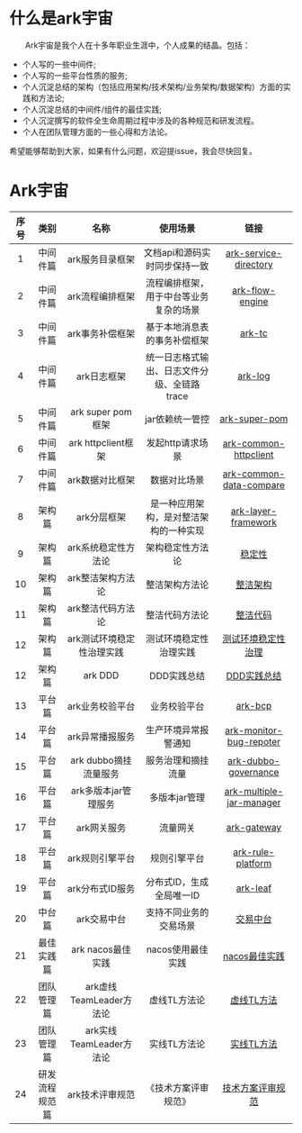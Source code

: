 # 什么是ark宇宙
&emsp;&emsp;Ark宇宙是我个人在十多年职业生涯中，个人成果的结晶。包括：
- 个人写的一些中间件;
- 个人写的一些平台性质的服务;
- 个人沉淀总结的架构（包括应用架构/技术架构/业务架构/数据架构）方面的实践和方法论;
- 个人沉淀总结的中间件/组件的最佳实践;
- 个人沉淀撰写的软件全生命周期过程中涉及的各种规范和研发流程。
- 个人在团队管理方面的一些心得和方法论。

希望能够帮助到大家，如果有什么问题，欢迎提issue，我会尽快回复。
   
# Ark宇宙

| 序号 | 类别 | 名称 | 使用场景 | 链接 |
| :----: |:----: | :----: | :----: | :----: |
| 1 | 中间件篇 | ark服务目录框架 | 文档api和源码实时同步保持一致  | [ark-service-directory](https://github.com/javaboy863/ark-service-directory) |
| 2 | 中间件篇 | ark流程编排框架 | 流程编排框架，用于中台等业务复杂的场景 | [ark-flow-engine](https://github.com/javaboy863/ark-flow-engine) |
| 3 | 中间件篇 | ark事务补偿框架 | 基于本地消息表的事务补偿框架 | [ark-tc](https://github.com/javaboy863/ark-tc) |
| 4 | 中间件篇 | ark日志框架 |  统一日志格式输出、日志文件分级、全链路trace| [ark-log](https://github.com/javaboy863/ark-log) |
| 5 | 中间件篇 | ark super pom框架 |  jar依赖统一管控 | [ark-super-pom](https://github.com/javaboy863/ark-super-pom) |
| 6 | 中间件篇 | ark httpclient框架 |  发起http请求场景 | [ark-common-httpclient](https://github.com/javaboy863/ark-common-httpclient) |
| 7 | 中间件篇 | ark数据对比框架 | 数据对比场景 | [ark-common-data-compare](https://github.com/javaboy863/ark-common-data-compare) |
| 8 | 架构篇 | ark分层框架 | 是一种应用架构，是对整洁架构的一种实现 | [ark-layer-framework](https://github.com/javaboy863/ark-layer-framework) |
| 9 | 架构篇 | ark系统稳定性方法论 | 架构稳定性方法论 | [稳定性](https://github.com/javaboy863/ark-arch/tree/main/arch-stability) |
| 10 | 架构篇 | ark整洁架构方法论 | 整洁架构方法论 | [整洁架构](https://github.com/javaboy863/ark-arch/tree/main/arch-clean-architecture) |
| 11 | 架构篇 | ark整洁代码方法论 | 整洁代码方法论 | [整洁代码](https://github.com/javaboy863/ark-arch/tree/main/arch-clean-code) |
| 12 | 架构篇 | ark测试环境稳定性治理实践 | 测试环境稳定性治理实践 | [测试环境稳定性治理](https://github.com/javaboy863/ark-best-practices/tree/main/testing-environment) |
| 12 | 架构篇 | ark DDD | DDD实践总结 | [DDD实践总结](https://github.com/javaboy863/ark-arch/tree/main/arch-DDD) |
| 13 | 平台篇 |ark业务校验平台 | 业务校验平台 | [ark-bcp](https://github.com/javaboy863/ark-bcp) |
| 14 | 平台篇 |ark异常播报服务 | 生产环境异常报警通知 | [ark-monitor-bug-repoter](https://github.com/javaboy863/ark-monitor-bug-repoter) |
| 15 | 平台篇 |ark dubbo摘挂流量服务 | 服务治理和摘挂流量 | [ark-dubbo-governance](https://github.com/javaboy863/ark-dubbo-governance) |
| 16 | 平台篇 |ark多版本jar管理服务 | 多版本jar管理 | [ark-multiple-jar-manager](https://github.com/javaboy863/ark-multiple-jar-manager) |
| 17 | 平台篇 |ark网关服务 | 流量网关 | [ark-gateway](https://github.com/javaboy863/ark-gateway) |
| 18 | 平台篇 |ark规则引擎平台 | 规则引擎平台 | [ark-rule-platform](https://github.com/javaboy863/ark-rule-platform) |
| 19 | 平台篇 | ark分布式ID服务 | 分布式ID，生成全局唯一ID | [ark-leaf](https://github.com/javaboy863/ark-leaf) |
| 20 | 中台篇 | ark交易中台 | 支持不同业务的交易场景 | [交易中台](https://github.com/javaboy863/ark) |
| 21 | 最佳实践篇 | ark nacos最佳实践 | nacos使用最佳实践 | [nacos最佳实践](https://github.com/javaboy863/ark-best-practices/tree/main/nacos) |
| 22 | 团队管理篇 | ark虚线TeamLeader方法论 | 虚线TL方法论 | [虚线TL方法](https://github.com/javaboy863/ark-management) |
| 23 | 团队管理篇 | ark实线TeamLeader方法论 | 实线TL方法论 | [实线TL方法](https://github.com/javaboy863/ark-management) |
| 24 | 研发流程规范篇 | ark技术评审规范 | 《技术方案评审规范》 | [技术方案评审规范](https://github.com/javaboy863/ark-standard/tree/main/nacos) |
